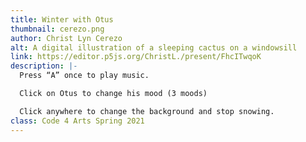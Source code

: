 ```yaml
---
title: Winter with Otus
thumbnail: cerezo.png
author: Christ Lyn Cerezo
alt: A digital illustration of a sleeping cactus on a windowsill
link: https://editor.p5js.org/ChristL./present/FhcITwqoK
description: |-
  Press “A” once to play music.

  Click on Otus to change his mood (3 moods)

  Click anywhere to change the background and stop snowing.
class: Code 4 Arts Spring 2021
---
```

